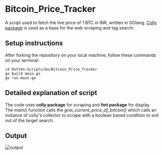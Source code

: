 # Bitcoin_Price_Tracker

A script used to fetch the live price of 1 BTC in INR, written in GOlang. [Colly package](https://github.com/gocolly/colly) is used as a base for the web scraping and tag search.


## Setup instructions

After forking the repository on your local machine, follow these commands on your terminal:
```shell
cd Rotten-Scripts/Go/Bitcoin_Price_Tracker
go build main.go
go run main.go
```

## Detailed explanation of script

The code uses **colly package** for scraping and **fmt package** for display.
The *main()* function calls the *give_current_price_of_bitcoin()* which calls an instance of colly's collector to scrape with a boolean based condition to exit out of the target
search.

## Output

![output](https://i.imgur.com/EBJDky5.gif)
